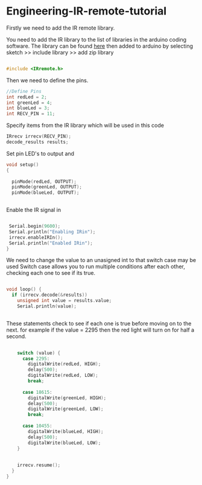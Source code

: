 # Engineering-IR-remote-tutorial

Firstly we need to add the IR remote library.

You need to add the IR library to the list of libraries in the arduino coding software.
The library can be found 
[here](https://github.com/z3t0/Arduino-IRremote) 
then added to arduino by selecting sketch >> include library >> add zip library

```cpp

#include <IRremote.h>

```
Then we need to define the pins.

```cpp
//Define Pins
int redLed = 2;
int greenLed = 4;
int blueLed = 3;
int RECV_PIN = 11;

```
Specify items from the IR library which will be used in this code

```cpp
IRrecv irrecv(RECV_PIN);
decode_results results;
```
Set pin LED's to output and

```cpp
void setup()
{
 
  pinMode(redLed, OUTPUT);
  pinMode(greenLed, OUTPUT);
  pinMode(blueLed, OUTPUT);
  
 ```
 Enable the IR signal in
 ```cpp
 
  Serial.begin(9600);
  Serial.println("Enabling IRin");
  irrecv.enableIRIn();
  Serial.println("Enabled IRin");
}
```

We need to change the value to an unasigned int to that switch case may be used
Switch case allows you to run multiple conditions after each other, checking each one to see if its true.
```cpp

void loop() {
  if (irrecv.decode(&results))
    unsigned int value = results.value;
    Serial.println(value);
    
```
These statements check to see if each one is true before moving on to the next. for example if the value = 2295 then the red light will turn on for half a second.
```cpp
   
    switch (value) {
      case 2295:
        digitalWrite(redLed, HIGH);
        delay(500);
        digitalWrite(redLed, LOW);
        break;
          
      case 18615:
        digitalWrite(greenLed, HIGH);
        delay(500);
        digitalWrite(greenLed, LOW);
        break;
     
      case 10455:
        digitalWrite(blueLed, HIGH);
        delay(500);
        digitalWrite(blueLed, LOW);
    }
   
   
    irrecv.resume();
  }
}
```
